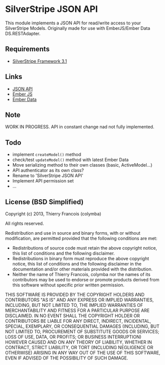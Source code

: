 # SilverStripe JSON API

This module implements a JSON API for read/write access to your SilverStripe Models. Originally made for use with EmberJS/Ember Data DS.RESTAdapter.

## Requirements
* [SilverStripe Framework 3.1](https://github.com/silverstripe/silverstripe-framework)

## Links
* [JSON API](http://jsonapi.org)
* [Ember JS](https://github.com/emberjs/ember.js)
* [Ember Data](https://github.com/emberjs/data)

## Note
WORK IN PROGRESS. API in constant change nad not fully implemented.

## Todo
* implement `createModel()` method
* check/test `updateModel()` method with latest Ember Data
* Move serializing method to their own classes (basic, ActiveModel...)
* API authenticator as its own class?
* Rename to 'SilverStripe JSON API'
* Implement API permission set
* ...

## License (BSD Simplified)

Copyright (c) 2013, Thierry Francois (colymba)

All rights reserved.

Redistribution and use in source and binary forms, with or without modification, are permitted provided that the following conditions are met:

 * Redistributions of source code must retain the above copyright notice, this list of conditions and the following disclaimer.
 * Redistributions in binary form must reproduce the above copyright notice, this list of conditions and the following disclaimer in the documentation and/or other materials provided with the distribution.
 * Neither the name of Thierry Francois, colymba nor the names of its contributors may be used to endorse or promote products derived from this software without specific prior written permission.
 
THIS SOFTWARE IS PROVIDED BY THE COPYRIGHT HOLDERS AND CONTRIBUTORS "AS IS" AND ANY EXPRESS OR IMPLIED WARRANTIES, INCLUDING, BUT NOT LIMITED TO, THE IMPLIED WARRANTIES OF MERCHANTABILITY AND FITNESS FOR A PARTICULAR PURPOSE ARE DISCLAIMED. IN NO EVENT SHALL THE COPYRIGHT HOLDER OR CONTRIBUTORS BE LIABLE FOR ANY DIRECT, INDIRECT, INCIDENTAL, SPECIAL, EXEMPLARY, OR CONSEQUENTIAL DAMAGES (INCLUDING, BUT NOT LIMITED TO, PROCUREMENT OF SUBSTITUTE GOODS OR SERVICES; LOSS OF USE, DATA, OR PROFITS; OR BUSINESS INTERRUPTION) HOWEVER CAUSED AND ON ANY THEORY OF LIABILITY, WHETHER IN CONTRACT, STRICT LIABILITY, OR TORT (INCLUDING NEGLIGENCE OR OTHERWISE) ARISING IN ANY WAY OUT OF THE USE OF THIS SOFTWARE, EVEN IF ADVISED OF THE POSSIBILITY OF SUCH DAMAGE.
